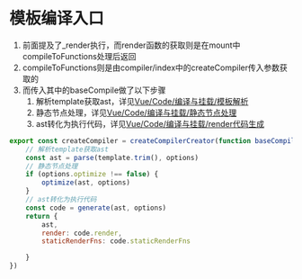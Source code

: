 # 模板编译入口

1. 前面提及了_render执行，而render函数的获取则是在mount中compileToFunctions处理后返回
2. compileToFunctions则是由compiler/index中的createCompiler传入参数获取的
3. 而传入其中的baseCompile做了以下步骤
   1. 解析template获取ast，详见[Vue/Code/编译与挂载/模板解析](./03-模板解析.md)
   2. 静态节点处理，详见[Vue/Code/编译与挂载/静态节点处理](./04-静态节点处理.md)
   3. ast转化为执行代码，详见[Vue/Code/编译与挂载/render代码生成](./05-render代码生成.md)

```js
export const createCompiler = createCompilerCreator(function baseCompile(template, options) {
    // 解析template获取ast
    const ast = parse(template.trim(), options)
    // 静态节点处理
    if (options.optimize !== false) {
        optimize(ast, options)
    }
    // ast转化为执行代码
    const code = generate(ast, options)
    return {
        ast,
        render: code.render,
        staticRenderFns: code.staticRenderFns

    }
})
```
